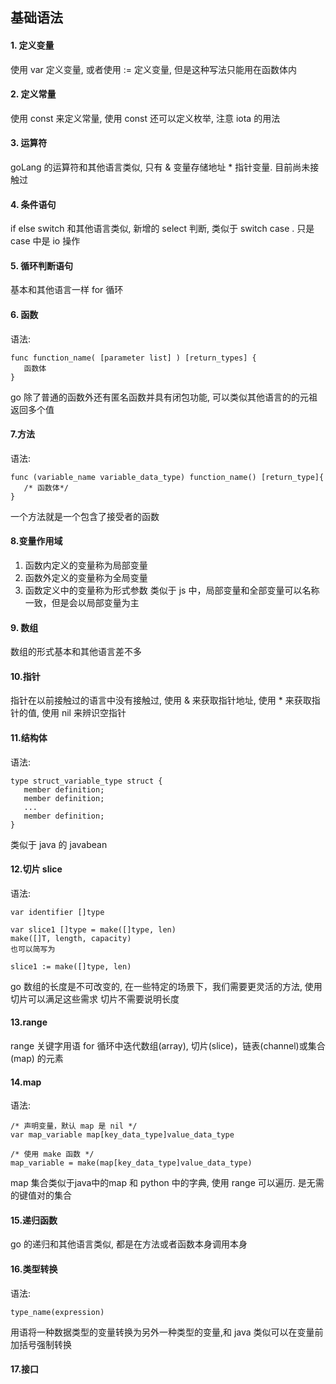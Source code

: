 ## 基础语法
#### 1. 定义变量
使用 var 定义变量, 或者使用 := 定义变量, 但是这种写法只能用在函数体内
#### 2. 定义常量
使用 const 来定义常量, 使用 const 还可以定义枚举, 注意 iota 的用法
#### 3. 运算符
goLang 的运算符和其他语言类似, 只有 & 变量存储地址 * 指针变量. 目前尚未接触过
#### 4. 条件语句
if else switch 和其他语言类似, 新增的 select 判断, 类似于 switch case . 只是 case 中是 io 操作
#### 5. 循环判断语句
基本和其他语言一样 for 循环
#### 6. 函数
语法: 
```$xslt
func function_name( [parameter list] ) [return_types] {
   函数体
}
```
go 除了普通的函数外还有匿名函数并具有闭包功能, 可以类似其他语言的的元祖返回多个值
#### 7.方法
语法: 
```$xslt
func (variable_name variable_data_type) function_name() [return_type]{
   /* 函数体*/
}
```
一个方法就是一个包含了接受者的函数

#### 8.变量作用域
1. 函数内定义的变量称为局部变量
2. 函数外定义的变量称为全局变量
3. 函数定义中的变量称为形式参数
类似于 js 中，局部变量和全部变量可以名称一致，但是会以局部变量为主

#### 9. 数组
数组的形式基本和其他语言差不多
#### 10.指针
指针在以前接触过的语言中没有接触过, 使用 & 来获取指针地址, 使用 * 来获取指针的值, 使用 nil 来辨识空指针
#### 11.结构体
语法: 
```$xslt
type struct_variable_type struct {
   member definition;
   member definition;
   ...
   member definition;
}
```
类似于 java 的 javabean
#### 12.切片 slice
语法: 
```$xslt
var identifier []type

var slice1 []type = make([]type, len)
make([]T, length, capacity)
也可以简写为

slice1 := make([]type, len)
```
go 数组的长度是不可改变的, 在一些特定的场景下，我们需要更灵活的方法, 使用切片可以满足这些需求
切片不需要说明长度

#### 13.range
range 关键字用语 for 循环中迭代数组(array), 切片(slice)，链表(channel)或集合(map) 的元素
#### 14.map
语法: 
```$xslt
/* 声明变量，默认 map 是 nil */
var map_variable map[key_data_type]value_data_type

/* 使用 make 函数 */
map_variable = make(map[key_data_type]value_data_type)
```
map 集合类似于java中的map 和 python 中的字典, 使用 range 可以遍历. 是无需的键值对的集合
#### 15.递归函数
go 的递归和其他语言类似, 都是在方法或者函数本身调用本身
#### 16.类型转换
语法: 
```$xslt
type_name(expression)
```
用语将一种数据类型的变量转换为另外一种类型的变量,和 java 类似可以在变量前加括号强制转换
#### 17.接口
